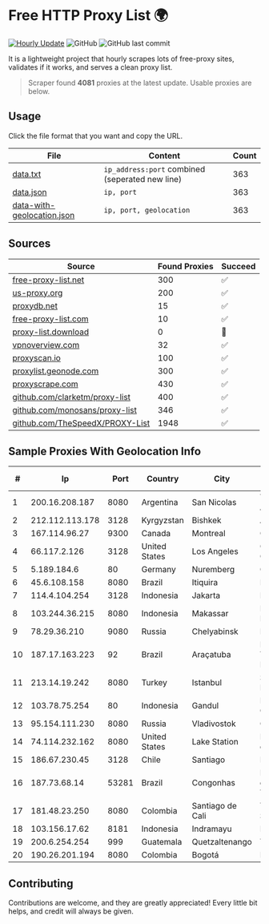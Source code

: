 
# Free HTTP Proxy List 🌍

[![Hourly Update](https://github.com/mertguvencli/http-proxy-list/actions/workflows/main.yml/badge.svg?branch=main)](https://github.com/mertguvencli/http-proxy-list/actions/workflows/main.yml)
![GitHub](https://img.shields.io/github/license/mertguvencli/http-proxy-list)
![GitHub last commit](https://img.shields.io/github/last-commit/mertguvencli/http-proxy-list)

It is a lightweight project that hourly scrapes lots of free-proxy sites, validates if it works, and serves a clean proxy list.


> Scraper found **4081** proxies at the latest update. Usable proxies are below.

## Usage

Click the file format that you want and copy the URL.


|File|Content|Count|
|----|-------|-----|
|[data.txt](https://raw.githubusercontent.com/mertguvencli/http-proxy-list/main/proxy-list/data.txt)|`ip_address:port` combined (seperated new line)|363|
|[data.json](https://raw.githubusercontent.com/mertguvencli/http-proxy-list/main/proxy-list/data.json)|`ip, port`|363|
|[data-with-geolocation.json](https://raw.githubusercontent.com/mertguvencli/http-proxy-list/main/proxy-list/data-with-geolocation.json)|`ip, port, geolocation`|363|

## Sources

|Source|Found Proxies|Succeed|
|------|-------------|-------|
|[free-proxy-list.net](https://free-proxy-list.net)|300|✅|
|[us-proxy.org](https://www.us-proxy.org)|200|✅|
|[proxydb.net](http://proxydb.net)|15|✅|
|[free-proxy-list.com](https://free-proxy-list.com/?page=&port=&type%5B%5D=http&type%5B%5D=https&up_time=0&search=Search)|10|✅|
|[proxy-list.download](https://www.proxy-list.download/HTTP)|0|🚫|
|[vpnoverview.com](https://vpnoverview.com/privacy/anonymous-browsing/free-proxy-servers)|32|✅|
|[proxyscan.io](https://www.proxyscan.io)|100|✅|
|[proxylist.geonode.com](https://proxylist.geonode.com/api/proxy-list?limit=300&page=1&sort_by=lastChecked&sort_type=desc&protocols=http,https)|300|✅|
|[proxyscrape.com](https://api.proxyscrape.com/v2/?request=displayproxies&protocol=http&timeout=10000&country=all&ssl=all&anonymity=all)|430|✅|
|[github.com/clarketm/proxy-list](https://raw.githubusercontent.com/clarketm/proxy-list/master/proxy-list-raw.txt)|400|✅|
|[github.com/monosans/proxy-list](https://raw.githubusercontent.com/monosans/proxy-list/main/proxies/http.txt)|346|✅|
|[github.com/TheSpeedX/PROXY-List](https://raw.githubusercontent.com/TheSpeedX/PROXY-List/master/http.txt)|1948|✅|


## Sample Proxies With Geolocation Info

|#|Ip|Port|Country|City|Internet Service Provider|
|-|--|----|-------|----|-------------------------|
|1|200.16.208.187|8080|Argentina|San Nicolas|Telefonica de Argentina|
|2|212.112.113.178|3128|Kyrgyzstan|Bishkek|AkNet|
|3|167.114.96.27|9300|Canada|Montreal|OVH SAS|
|4|66.117.2.126|3128|United States|Los Angeles|Corporate Colocation Inc|
|5|5.189.184.6|80|Germany|Nuremberg|Contabo GmbH|
|6|45.6.108.158|8080|Brazil|Itiquira|Rede Tjnet|
|7|114.4.104.254|3128|Indonesia|Jakarta|PT. INDOSAT Tbk|
|8|103.244.36.215|8080|Indonesia|Makassar|PT. Cross Network Indonesia|
|9|78.29.36.210|9080|Russia|Chelyabinsk|Intersvyaz-2 JSC|
|10|187.17.163.223|92|Brazil|Araçatuba|Ensite Brasil TelecomunicaÔÔes Ltda - ME|
|11|213.14.19.242|8080|Turkey|Istanbul|Superonline Iletisim Hizmetleri A.S.|
|12|103.78.75.254|80|Indonesia|Gandul|PT Indonesia Comnets Plus|
|13|95.154.111.230|8080|Russia|Vladivostok|Octopusnet Jurs|
|14|74.114.232.162|8080|United States|Lake Station|Midwest Telecom of America, Inc|
|15|186.67.230.45|3128|Chile|Santiago|Entel Chile S.A.|
|16|187.73.68.14|53281|Brazil|Congonhas|Lafaiete Provedor de Internet e Telecomunic Ltda|
|17|181.48.23.250|8080|Colombia|Santiago de Cali|Telmex Colombia S.A.|
|18|103.156.17.62|8181|Indonesia|Indramayu|RSTNET|
|19|200.6.254.254|999|Guatemala|Quetzaltenango|Telgua|
|20|190.26.201.194|8080|Colombia|Bogotá|ETB - Colombia|



## Contributing

Contributions are welcome, and they are greatly appreciated! Every
little bit helps, and credit will always be given.

